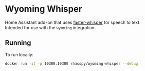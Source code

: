 # Wyoming Whisper

Home Assistant add-on that uses [faster-whisper](https://github.com/guillaumekln/faster-whisper/) for speech to text.
Intended for use with the `wyoming` integration.


## Running

To run locally:

``` sh
docker run -it -p 10300:10300 rhasspy/wyoming-whisper --debug
```

